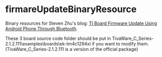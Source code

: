 # firmareUpdateBinaryResource
Binary resources for Steven Zhu's blog: <a href="http://zhuxinqi.space/project/firmwareupdate.html" target="_blank">TI Board Firmware Update Using Android Phone Through Bluetooth</a>.

These 3 board source code folder should be put in TivaWare_C_Series-2.1.2.111\examples\boards\ek-tm4c1294xl if you want to modify them. (TivaWare_C_Series-2.1.2.111 is a version of the official package)
